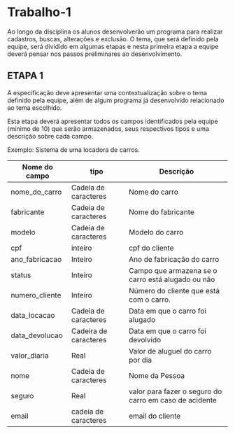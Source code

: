 # Trabalho-1

Ao longo da disciplina os alunos desenvolverão um programa para realizar cadastros, buscas, alterações e exclusão. O tema, que será definido pela equipe, será dividido em algumas etapas e nesta primeira etapa a equipe deverá pensar nos passos preliminares ao desenvolvimento.

## ETAPA 1
A especificação deve apresentar uma contextualização sobre o tema definido pela equipe, além de algum programa já desenvolvido relacionado ao tema escolhido.

Esta etapa deverá apresentar todos os campos identificados pela equipe (mínimo de 10) que serão armazenados, seus respectivos tipos e uma descrição sobre cada campo.

Exemplo: Sistema de uma locadora de carros.

|Nome do campo|tipo|Descrição|
|-------------|----|---------|
nome_do_carro|Cadeia de caracteres|Nome do carro
fabricante|Cadeia de caracteres|Nome do fabricante
modelo|Cadeia de caracteres|Modelo do carro
cpf|inteiro|cpf do cliente
ano_fabricacao|Inteiro|Ano de fabricação do carro
status|Inteiro|Campo que armazena se o carro está alugado ou não
numero_cliente|Inteiro|Número do cliente que está com o carro. 
data_locacao|Cadeia de caracteres|Data em que o carro foi alugado
data_devolucao|Cadeira de caracteres|Data em que o carro foi devolvido
valor_diaria|Real|Valor de aluguel do carro por dia
nome|Cadeia de caracteres|Nome da Pessoa
seguro|Real|valor para fazer o seguro do carro em caso de acidente
email|cadeia de caracteres|email do cliente
